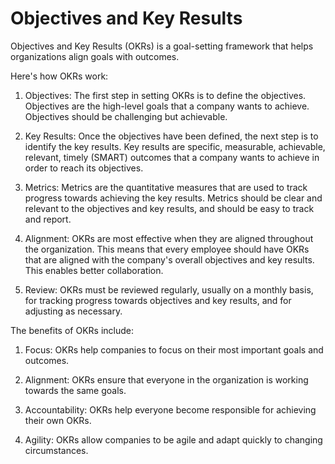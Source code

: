 # Objectives and Key Results

Objectives and Key Results (OKRs) is a goal-setting framework that helps organizations align goals with outcomes. 

Here's how OKRs work:

1. Objectives: The first step in setting OKRs is to define the objectives. Objectives are the high-level goals that a company wants to achieve. Objectives should be challenging but achievable.

2. Key Results: Once the objectives have been defined, the next step is to identify the key results. Key results are  specific, measurable, achievable, relevant, timely (SMART) outcomes that a company wants to achieve in order to reach its objectives.

3. Metrics: Metrics are the quantitative measures that are used to track progress towards achieving the key results. Metrics should be clear and relevant to the objectives and key results, and should be easy to track and report.

4. Alignment: OKRs are most effective when they are aligned throughout the organization. This means that every employee should have OKRs that are aligned with the company's overall objectives and key results. This enables better collaboration.

5. Review: OKRs must be reviewed regularly, usually on a monthly basis, for tracking progress towards objectives and key results, and for adjusting as necessary.

The benefits of OKRs include:

1. Focus: OKRs help companies to focus on their most important goals and outcomes.

2. Alignment: OKRs ensure that everyone in the organization is working towards the same goals.

3. Accountability: OKRs help everyone become responsible for achieving their own OKRs.

4. Agility: OKRs allow companies to be agile and adapt quickly to changing circumstances.